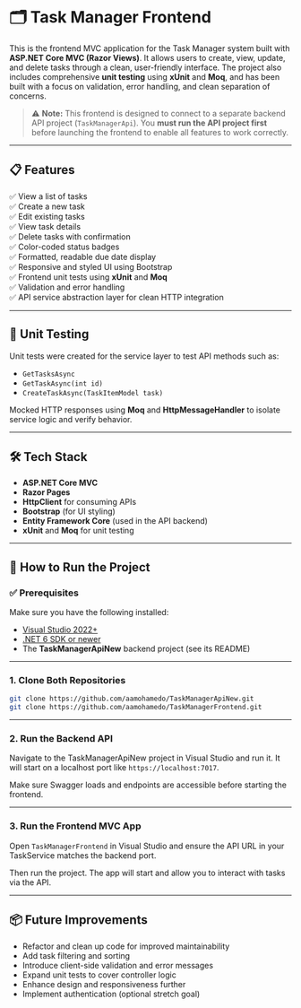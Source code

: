 # 🗂️ Task Manager Frontend

This is the frontend MVC application for the Task Manager system built with **ASP.NET Core MVC (Razor Views)**. It allows users to create, view, update, and delete tasks through a clean, user-friendly interface. The project also includes comprehensive **unit testing** using **xUnit** and **Moq**, and has been built with a focus on validation, error handling, and clean separation of concerns.

> ⚠️ **Note:** This frontend is designed to connect to a separate backend API project (`TaskManagerApi`). You **must run the API project first** before launching the frontend to enable all features to work correctly.

---

## 📋 Features

✅ View a list of tasks  
✅ Create a new task  
✅ Edit existing tasks  
✅ View task details  
✅ Delete tasks with confirmation  
✅ Color-coded status badges  
✅ Formatted, readable due date display  
✅ Responsive and styled UI using Bootstrap  
✅ Frontend unit tests using **xUnit** and **Moq**  
✅ Validation and error handling  
✅ API service abstraction layer for clean HTTP integration

---

## 🧪 Unit Testing

Unit tests were created for the service layer to test API methods such as:
- `GetTasksAsync`
- `GetTaskAsync(int id)`
- `CreateTaskAsync(TaskItemModel task)`

Mocked HTTP responses using **Moq** and **HttpMessageHandler** to isolate service logic and verify behavior.

---

## 🛠 Tech Stack

- **ASP.NET Core MVC**
- **Razor Pages**
- **HttpClient** for consuming APIs
- **Bootstrap** (for UI styling)
- **Entity Framework Core** (used in the API backend)
- **xUnit** and **Moq** for unit testing

---

## 🚀 How to Run the Project

### ✅ Prerequisites

Make sure you have the following installed:

- [Visual Studio 2022+](https://visualstudio.microsoft.com/)
- [.NET 6 SDK or newer](https://dotnet.microsoft.com/en-us/download)
- The **TaskManagerApiNew** backend project (see its README)

---

### 1. Clone Both Repositories

```bash
git clone https://github.com/aamohamedo/TaskManagerApiNew.git
git clone https://github.com/aamohamedo/TaskManagerFrontend.git
```

---

### 2. Run the Backend API

Navigate to the TaskManagerApiNew project in Visual Studio and run it. It will start on a localhost port like `https://localhost:7017`.

Make sure Swagger loads and endpoints are accessible before starting the frontend.

---

### 3. Run the Frontend MVC App

Open `TaskManagerFrontend` in Visual Studio and ensure the API URL in your TaskService matches the backend port.

Then run the project. The app will start and allow you to interact with tasks via the API.

---

## 📦 Future Improvements

- Refactor and clean up code for improved maintainability
- Add task filtering and sorting
- Introduce client-side validation and error messages
- Expand unit tests to cover controller logic
- Enhance design and responsiveness further
- Implement authentication (optional stretch goal)
